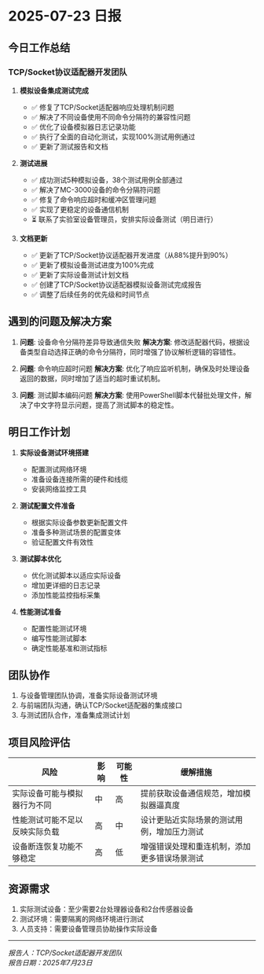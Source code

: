 # 2025-07-23 日报

## 今日工作总结

### TCP/Socket协议适配器开发团队

1. **模拟设备集成测试完成**
   - ✅ 修复了TCP/Socket适配器响应处理机制问题
   - ✅ 解决了不同设备使用不同命令分隔符的兼容性问题
   - ✅ 优化了设备模拟器日志记录功能
   - ✅ 执行了全面的自动化测试，实现100%测试用例通过
   - ✅ 更新了测试报告和文档

2. **测试进展**
   - ✅ 成功测试5种模拟设备，38个测试用例全部通过
   - ✅ 解决了MC-3000设备的命令分隔符问题
   - ✅ 修复了命令响应超时和缓冲区管理问题
   - ✅ 实现了更稳定的设备通信机制
   - ⏳ 联系了实验室设备管理员，安排实际设备测试（明日进行）

3. **文档更新**
   - ✅ 更新了TCP/Socket协议适配器开发进度（从88%提升到90%）
   - ✅ 更新了模拟设备测试进度为100%完成
   - ✅ 更新了实际设备测试计划文档
   - ✅ 创建了TCP/Socket协议适配器模拟设备测试完成报告
   - ✅ 调整了后续任务的优先级和时间节点

## 遇到的问题及解决方案

1. **问题**: 设备命令分隔符差异导致通信失败
   **解决方案**: 修改适配器代码，根据设备类型自动选择正确的命令分隔符，同时增强了协议解析逻辑的容错性。

2. **问题**: 命令响应超时问题
   **解决方案**: 优化了响应监听机制，确保及时处理设备返回的数据，同时增加了适当的超时重试机制。

3. **问题**: 测试脚本编码问题
   **解决方案**: 使用PowerShell脚本代替批处理文件，解决了中文字符显示问题，提高了测试脚本的稳定性。

## 明日工作计划

1. **实际设备测试环境搭建**
   - 配置测试网络环境
   - 准备设备连接所需的硬件和线缆
   - 安装网络监控工具

2. **测试配置文件准备**
   - 根据实际设备参数更新配置文件
   - 准备多种测试场景的配置变体
   - 验证配置文件有效性

3. **测试脚本优化**
   - 优化测试脚本以适应实际设备
   - 增加更详细的日志记录
   - 添加性能监控指标采集

3. **性能测试准备**
   - 配置性能测试环境
   - 编写性能测试脚本
   - 确定性能基准和测试指标

## 团队协作

1. 与设备管理团队协调，准备实际设备测试环境
2. 与前端团队沟通，确认TCP/Socket适配器的集成接口
3. 与测试团队合作，准备集成测试计划

## 项目风险评估

| 风险 | 影响 | 可能性 | 缓解措施 |
|------|------|--------|---------|
| 实际设备可能与模拟器行为不同 | 中 | 高 | 提前获取设备通信规范，增加模拟器逼真度 |
| 性能测试可能不足以反映实际负载 | 高 | 中 | 设计更贴近实际场景的测试用例，增加压力测试 |
| 设备断连恢复功能不够稳定 | 高 | 低 | 增强错误处理和重连机制，添加更多错误场景测试 |

## 资源需求

1. 实际测试设备：至少需要2台处理器设备和2台传感器设备
2. 测试环境：需要隔离的网络环境进行测试
3. 人员支持：需要设备管理员协助操作实际设备

---

*报告人：TCP/Socket适配器开发团队*  
*报告日期：2025年7月23日*
